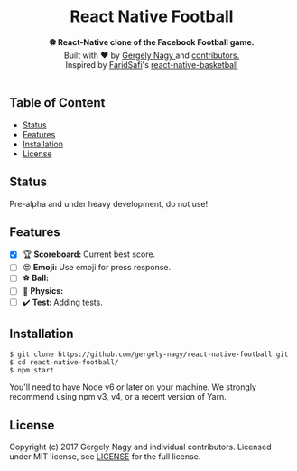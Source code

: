 <h1 align="center">React Native Football</h1>

<div align="center">
  <strong>⚽ React-Native clone of the Facebook Football game.</strong>
</div>

<div align="center">
    Built with ❤︎ by <a href="https://www.linkedin.com/in/gergely-nagy-9a8198117/">Gergely Nagy </a> and <a href="https://github.com/gergely-nagy/react-native-football/graphs/contributors"> contributors. </a>
</div>

<div align="center">
    Inspired by <a href="https://github.com/FaridSafi">FaridSafi</a>'s <a href="https://github.com/FaridSafi/react-native-basketball"> react-native-basketball</a>
</div>

<br />

## Table of Content
- [Status](#status)
- [Features](#features)
- [Installation](#installation)
- [License](#license)


## Status
Pre-alpha and under heavy development, do not use!


## Features
- [x] 🏆 <strong>Scoreboard: </strong> Current best score.
- [ ] 😍 <strong>Emoji: </strong> Use emoji for press response.
- [ ] ⚽ <strong>Ball: </strong>
- [ ] :rocket: <strong>Physics: </strong>
- [ ] ✔️ <strong>Test: </strong> Adding tests.

## Installation

```
$ git clone https://github.com/gergely-nagy/react-native-football.git
$ cd react-native-football/
$ npm start
```

You'll need to have Node v6 or later on your machine. We strongly recommend using npm v3, v4, or a recent version of Yarn.

## License

Copyright (c) 2017 Gergely Nagy and individual contributors. Licensed under MIT license, see [LICENSE](LICENSE) for the full license.
